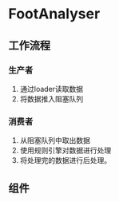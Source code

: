 # FootAnalyser

## 工作流程

### 生产者
1. 通过loader读取数据
2. 将数据推入阻塞队列

### 消费者
1. 从阻塞队列中取出数据
2. 使用规则引擎对数据进行处理
3. 将处理完的数据进行后处理。

## 组件
